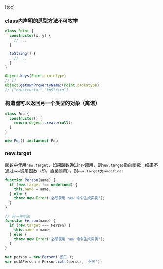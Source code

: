[toc]  

### class内声明的原型方法不可枚举  
```ts
class Point {
  constructor(x, y) {
    // ...
  }

  toString() {
    // ...
  }
}

Object.keys(Point.prototype)
// []
Object.getOwnPropertyNames(Point.prototype)
// ["constructor","toString"]

```

### 构造器可以返回另一个类型的对象（离谱）  
```ts
class Foo {
  constructor() {
    return Object.create(null);
  }
}

new Foo() instanceof Foo
```


### new.target  

函数中使用`new.target`，如果函数通过`new`调用，则`new.target`指向函数；如果不通过`new`调用函数（即，直接调用），则`new.target`为`undefined`
```ts
function Person(name) {
  if (new.target !== undefined) {
    this.name = name;
  } else {
    throw new Error('必须使用 new 命令生成实例');
  }
}

// 另一种写法
function Person(name) {
  if (new.target === Person) {
    this.name = name;
  } else {
    throw new Error('必须使用 new 命令生成实例');
  }
}

var person = new Person('张三'); 
var notAPerson = Person.call(person, '张三');  
```

